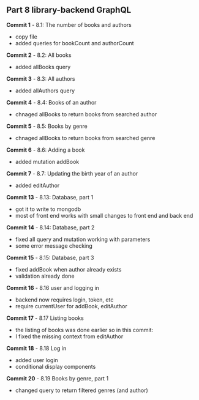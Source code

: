 ## Part 8 library-backend GraphQL

**Commit 1** - 8.1: The number of books and authors
- copy file
- added queries for bookCount and authorCount

**Commit 2** - 8.2: All books
- added allBooks query

**Commit 3** - 8.3: All authors
- added allAuthors query

**Commit 4** - 8.4: Books of an author
- chnaged allBooks to return books from searched author

**Commit 5** - 8.5: Books by genre
- chnaged allBooks to return books from searched genre

**Commit 6** - 8.6: Adding a book
- added mutation addBook

**Commit 7** - 8.7: Updating the birth year of an author
- added editAuthor
  
**Commit 13** - 8.13: Database, part 1
- got it to write to mongodb
- most of front end works with small changes to front end and back end
  
**Commit 14** - 8.14: Database, part 2
- fixed all query and mutation working with parameters
- some error message checking
  
**Commit 15** - 8.15: Database, part 3
- fixed addBook when author already exists
- validation already done
  
**Commit 16** - 8.16 user and logging in
- backend now requires login, token, etc
- require currentUser for addBook, editAuthor

**Commit 17** - 8.17 Listing books
- the listing of books was done earlier so in this commit:
- I fixed the missing context from editAuthor

**Commit 18** - 8.18 Log in
- added user login
- conditional display components

**Commit 20** - 8.19 Books by genre, part 1
  - changed query to return filtered genres (and author)





